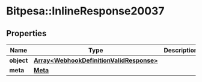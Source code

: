 # Bitpesa::InlineResponse20037

## Properties
Name | Type | Description | Notes
------------ | ------------- | ------------- | -------------
**object** | [**Array&lt;WebhookDefinitionValidResponse&gt;**](WebhookDefinitionValidResponse.md) |  | [optional] 
**meta** | [**Meta**](Meta.md) |  | [optional] 


